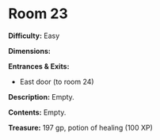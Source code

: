# Room 23

**Difficulty:** Easy

**Dimensions:** 

**Entrances & Exits:**
- East door (to room 24)

**Description:**
Empty.

**Contents:**
Empty.

**Treasure:**
197 gp, potion of healing (100 XP)